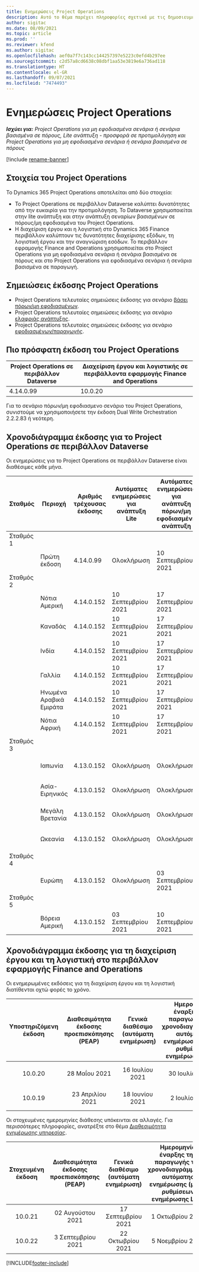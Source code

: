 ```yaml
---
title: Ενημερώσεις Project Operations
description: Αυτό το θέμα παρέχει πληροφορίες σχετικά με τις δημοσιευμένες εκδόσεις του Dynamics 365 Project Operations.
author: sigitac
ms.date: 08/09/2021
ms.topic: article
ms.prod: ''
ms.reviewer: kfend
ms.author: sigitac
ms.openlocfilehash: aef0a7f7c143cc144257397e5223c0efd4b297ee
ms.sourcegitcommit: c2d57a8cd6638c08dbf1aa53e3819e6a736ad118
ms.translationtype: HT
ms.contentlocale: el-GR
ms.lasthandoff: 09/07/2021
ms.locfileid: "7474493"
---
```

# <a name="project-operations-updates"></a>Ενημερώσεις Project Operations

_**Ισχύει για:** Project Operations για μη εφοδιασμένα σενάρια ή σενάρια βασισμένα σε πόρους, Lite ανάπτυξη - προσφορά σε προτιμολόγηση και Project Operations για μη εφοδιασμένα σενάρια ή σενάρια βασισμένα σε πόρους_

[!include [rename-banner](~/includes/cc-data-platform-banner.md)]

## <a name="project-operations-components"></a>Στοιχεία του Project Operations

Το Dynamics 365 Project Operations αποτελείται από δύο στοιχεία:

- Το Project Operations σε περιβάλλον Dataverse καλύπτει δυνατότητες από την ευκαιρία για την προτιμολόγηση. Το Dataverse χρησιμοποιείται στην lite ανάπτυξη και στην ανάπτυξη σεναρίων βασισμένων σε πόρους/μη εφοδιασμένα του Project Operations.
- Η διαχείριση έργου και η λογιστική στο Dynamics 365 Finance περιβάλλον καλύπτουν τις δυνατότητες διαχείρισης εξόδων, τη λογιστική έργου και την αναγνώριση εσόδων. Το περιβάλλον εφραμογής Finance and Operations χρησιμοποιείται στο Project Operations για μη εφοδιασμένα σενάρια ή σενάρια βασισμένα σε πόρους και στο Project Operations για εφοδιασμένα σενάρια ή σενάρια βασισμένα σε παραγωγή.

## <a name="project-operations-release-notes"></a>Σημειώσεις έκδοσης Project Operations
- Project Operations τελευταίες σημειώσεις έκδοσης για σενάριο [βάσει πόρων/μη εφοδιασμένων](whats-new-august-2021-resource-based.md).
- Project Operations τελευταίες σημειώσεις έκδοσης για σενάριο [ελαφριάς ανάπτυξης](../pro/whats-new/whats-new-august-2021-lite.md).
- Project Operations τελευταίες σημειώσεις έκδοσης για σενάριο [εφοδιασμένων/παραγωγής](../prod-pma/whats-new/whats-new-jul-2021-stocked.md).

## <a name="project-operations-latest-version"></a>Πιο πρόσφατη έκδοση του Project Operations

| Project Operations σε περιβάλλον Dataverse | Διαχείριση έργου και λογιστικής σε περιβάλλοντα εφαρμογής Finance and Operations | 
| --- | --- |
| 4.14.0.99 | 10.0.20 |

Για το σενάριο πόρων/μη εφοδιασμενο σενάριο του Project Operations, συνιστούμε να χρησιμοποιήσετε την έκδοση Dual Write Orchestration 2.2.2.83 ή νεότερη.

## <a name="release-schedule-for-project-operations-on-dataverse-environment"></a>Χρονοδιάγραμμα έκδοσης για το Project Operations σε περιβάλλον Dataverse

Οι ενημερώσεις για το Project Operations σε περιβάλλον Dataverse είναι διαθέσιμες κάθε μήνα. 

| Σταθμός | Περιοχή | Αριθμός τρέχουσας έκδοσης | Αυτόματες ενημερώσεις για ανάπτυξη Lite | Αυτόματες ενημερώσεις για ανάπτυξη πόρων/μη εφοδιασμένη ανάπτυξη | Αριθμός επόμενης έκδοσης | Η επόμενη έκδοση είναι γενικά διαθέσιμη |
|-----------|-----------------------|-----------------|--------------------|---------------------|---------------------|---------------------|
| Σταθμός 1 |   &nbsp;              |    &nbsp;       | &nbsp;             |      &nbsp;         |      &nbsp;         |      &nbsp;         |
|   &nbsp;  | Πρώτη έκδοση         |  4.14.0.99      | Ολοκλήρωση           | 10 Σεπτεμβρίου 2021  | TBD                 | 01 Οκτωβρίου 2021    |
| Σταθμός 2 |   &nbsp;              |    &nbsp;       | &nbsp;             |      &nbsp;         |      &nbsp;         |      &nbsp;         |
|   &nbsp;  | Νότια Αμερική         |  4.14.0.152     | 10 Σεπτεμβρίου 2021 | 17 Σεπτεμβρίου 2021  | TBD                 | 01 Οκτωβρίου 2021    |
|    &nbsp; | Καναδάς                |  4.14.0.152     | 10 Σεπτεμβρίου 2021 | 17 Σεπτεμβρίου 2021  | TBD                 | 01 Οκτωβρίου 2021    |
|   &nbsp;  | Ινδία                 |  4.14.0.152     | 10 Σεπτεμβρίου 2021 | 17 Σεπτεμβρίου 2021  | TBD                 | 01 Οκτωβρίου 2021    |
|   &nbsp;  | Γαλλία                |  4.14.0.152     | 10 Σεπτεμβρίου 2021 | 17 Σεπτεμβρίου 2021  | TBD                 | 01 Οκτωβρίου 2021    |
|   &nbsp;  | Ηνωμένα Αραβικά Εμιράτα  |  4.14.0.152     | 10 Σεπτεμβρίου 2021 | 17 Σεπτεμβρίου 2021  | TBD                 | 01 Οκτωβρίου 2021    |
|   &nbsp;  | Νότια Αφρική          |  4.14.0.152     | 10 Σεπτεμβρίου 2021 | 17 Σεπτεμβρίου 2021  | TBD                 | 01 Οκτωβρίου 2021    |
| Σταθμός 3 |      &nbsp;           |     &nbsp;      |     &nbsp;         |      &nbsp;         |      &nbsp;         |      &nbsp;         |
|   &nbsp;  | Ιαπωνία                 |  4.13.0.152     | Ολοκλήρωση           | Ολοκλήρωση            | 4.14.0.152          | 10 Σεπτεμβρίου 2021  |
|   &nbsp;  | Ασία-Ειρηνικός          |  4.13.0.152     | Ολοκλήρωση           | Ολοκλήρωση            | 4.14.0.152          | 10 Σεπτεμβρίου 2021  |
|   &nbsp;  | Μεγάλη Βρετανία         |  4.13.0.152     | Ολοκλήρωση           | Ολοκλήρωση            | 4.14.0.152          | 10 Σεπτεμβρίου 2021  |
|   &nbsp;  | Ωκεανία               |  4.13.0.152     | Ολοκλήρωση           | Ολοκλήρωση            | 4.14.0.152          | 10 Σεπτεμβρίου 2021  |
| Σταθμός 4 |     &nbsp;            |     &nbsp;      |     &nbsp;         |      &nbsp;         |      &nbsp;         |      &nbsp;         |
|   &nbsp;  | Ευρώπη                |  4.13.0.152     | Ολοκλήρωση           | 03 Σεπτεμβρίου 2021  | 4.14.0.152          | 17 Σεπτεμβρίου 2021  |
| Σταθμός 5 |     &nbsp;            |     &nbsp;      |     &nbsp;         |      &nbsp;         |      &nbsp;         |      &nbsp;         |
|   &nbsp;  | Βόρεια Αμερική         |  4.13.0.152     | 03 Σεπτεμβρίου 2021 | 10 Σεπτεμβρίου 2021  | 4.14.0.152          | 24 Σεπτεμβρίου 2021  |


## <a name="release-schedule-for-project-management-and-accounting-in-the-finance-and-operations-apps-environment"></a>Χρονοδιάγραμμα έκδοσης για τη διαχείριση έργου και τη λογιστική στο περιβάλλον εφαρμογής Finance and Operations

Οι ενημερωμένες εκδόσεις για τη διαχείριση έργου και τη λογιστική διατίθενται οχτώ φορές το χρόνο.

|          Υποστηριζόμενη έκδοση          | Διαθεσιμότητα έκδοσης προεπισκόπησης (PEAP) | Γενικά διαθέσιμο (αυτόματη ενημέρωση) | Ημερομηνία έναρξης της παραγωγής του χρονοδιαγράμματος αυτόματης ενημέρωσης (μέσω ρυθμίσεων ενημέρωσης LCS) |   Τέλος υπηρεσίας   |
|:-------------------------:|:---------------------------:|:---------------------------------:|:--------------------------------------------------------------------:|:------------------:|
|          10.0.20          |         28 Μαΐου 2021        |           16 Ιουλίου 2021           |                             30 Ιουλίου 2021                             |  22 Οκτωβρίου 2021  |
|          10.0.19          |        23 Απριλίου 2021       |            18 Ιουνίου 2021           |                             2 Ιουλίου 2021                             | 17 Σεπτεμβρίου 2021 |



Οι στοχευμένες ημερομηνίες διάθεσης υπόκεινται σε αλλαγές. Για περισσότερες πληροφορίες, ανατρέξτε στο θέμα [Διαθεσιμότητα ενημέρωσης υπηρεσίας](/dynamics365/fin-ops-core/fin-ops/get-started/public-preview-releases?toc=%2fdynamics365%2ffinance%2ftoc.json).

|          Στοχευμένη έκδοση          | Διαθεσιμότητα έκδοσης προεπισκόπησης (PEAP) | Γενικά διαθέσιμο (αυτόματη ενημέρωση) | Ημερομηνία έναρξης της παραγωγής του χρονοδιαγράμματος αυτόματης ενημέρωσης (μέσω ρυθμίσεων ενημέρωσης LCS) |   Τέλος υπηρεσίας   |
|:-------------------------:|:---------------------------:|:---------------------------------:|:--------------------------------------------------------------------:|:------------------:|
|          10.0.21          |         02 Αυγούστου 2021     |           17 Σεπτεμβρίου 2021      |                             1 Οκτωβρίου 2021                           |  10 Δεκεμβρίου 2021  |
|          10.0.22          |      3 Σεπτεμβρίου 2021      |          22 Οκτωβρίου 2021         |                           5 Νοεμβρίου 2021                           |  14 Ιανουαρίου 2022  |

[!INCLUDE[footer-include](../includes/footer-banner.md)]
